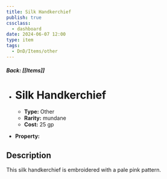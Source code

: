 ```yaml
---
title: Silk Handkerchief
publish: true
cssclass:
  - dashboard
date: 2024-06-07 12:00
type: item
tags:
  - DnD/Items/other
---
```


##### Back: [[Items]]

- # Silk Handkerchief

    - **Type:** Other
    - **Rarity:** mundane
    - **Cost:** 25 gp
- **Property:** 



## Description 

This silk handkerchief is embroidered with a pale pink pattern.

